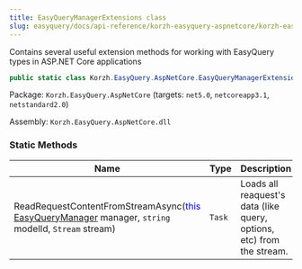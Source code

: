 ```yaml
---
title: EasyQueryManagerExtensions class
slug: easyquery/docs/api-reference/korzh-easyquery-aspnetcore/korzh-easyquery-aspnetcore-namespace/easyquerymanagerextensions-class
---
```



Contains several useful extension methods for working with EasyQuery types in ASP.NET Core applications
```csharp
public static class Korzh.EasyQuery.AspNetCore.EasyQueryManagerExtensions

```
Package: `Korzh.EasyQuery.AspNetCore` (targets: `net5.0`, `netcoreapp3.1`, `netstandard2.0`)

Assembly: `Korzh.EasyQuery.AspNetCore.dll`

### Static Methods

| Name | Type | Description | 
| --- | --- | --- | 
| ReadRequestContentFromStreamAsync(<span style='color: blue'>this</span> [EasyQueryManager](/api-reference/korzh-easyquery/korzh-easyquery-services-namespace/easyquerymanager-class) manager, `string` modelId, `Stream` stream) | `Task` | Loads all reaquest's data (like query, options, etc) from the stream. |